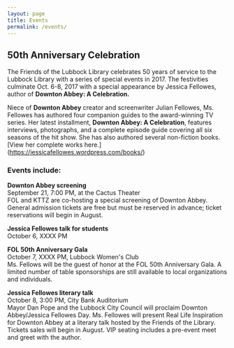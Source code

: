 ```yaml
---
layout: page
title: Events
permalink: /events/
---
```


## **50th Anniversary Celebration**



The Friends of the Lubbock Library celebrates 50 years of service to the Lubbock Library with a series of special events in 2017. The festivities culminate Oct. 6-8, 2017 with a special appearance by Jessica Fellowes, author of **Downton Abbey: A Celebration.**

Niece of **Downton Abbey** creator and screenwriter Julian Fellowes, Ms. Fellowes has authored four companion guides to the award-winning TV series.  Her latest installment, **Downton Abbey: A Celebration**, features interviews, photographs, and a complete episode guide covering all six seasons of the hit show.  She has also authored several non-fiction books. [View her complete works here.] (https://jessicafellowes.wordpress.com/books/)

### Events include:

**Downton Abbey screening**  
September 21, 7:00 PM, at the Cactus Theater  
FOL and KTTZ are co-hosting a special screening of Downton Abbey. General admission tickets are free but must be reserved in advance; ticket reservations will begin in August.

**Jessica Fellowes talk for students**  
October 6, XXXX PM  

**FOL 50th Anniversary Gala**  
October 7, XXXX PM, Lubbock Women's Club  
Ms. Fellows will be the guest of honor at the FOL 50th Anniversary Gala. A limited number of table sponsorships are still available to local organizations and individuals.

**Jessica Fellowes literary talk**  
October 8, 3:00 PM, City Bank Auditorium  
Mayor Dan Pope and the Lubbock City Council will proclaim Downton Abbey/Jessica Fellowes Day. Ms. Fellowes will present Real Life Inspiration for Downton Abbey at a literary talk hosted by the Friends of the Library. Tickets sales will begin in August. VIP seating includes a pre-event meet and greet with the author. 
